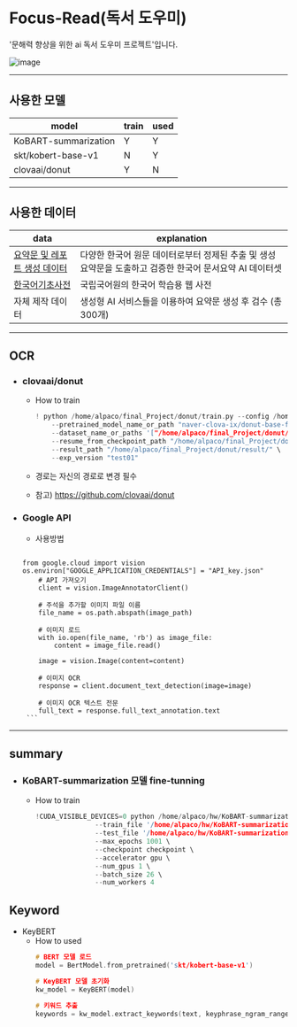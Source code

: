 
# Focus-Read(독서 도우미)
'문해력 향상을 위한 ai 독서 도우미 프로젝트'입니다.

![image](https://github.com/guscldns/Focus-Read/assets/130722839/357f285c-ec62-4eb2-9045-d50c9baa8ff1)
***

## 사용한 모델
model | train | used
----|------|---|
KoBART-summarization | Y | Y |
skt/kobert-base-v1 | N | Y |
clovaai/donut | Y | N |
***


## 사용한 데이터
data   | explanation |
--------|----------|
[요약문 및 레포트 생성 데이터](https://www.aihub.or.kr/aihubdata/data/view.do?currMenu=115&topMenu=100&aihubDataSe=realm&dataSetSn=582) | 다양한 한국어 원문 데이터로부터 정제된 추출 및 생성 요약문을 도출하고 검증한 한국어 문서요약 AI 데이터셋  |
[한국어기초사전](https://krdict.korean.go.kr/download/downloadPopup) |  국립국어원의 한국어 학습용 웹 사전  |
자체 제작 데이터  |  생성형 AI 서비스들을 이용하여 요약문 생성 후 검수 (총 300개)|
***


## OCR 
+ ### clovaai/donut
  + How to train   
    ```c
    ! python /home/alpaco/final_Project/donut/train.py --config /home/alpaco/final_Project/donut/config/train_cord.yaml \
        --pretrained_model_name_or_path "naver-clova-ix/donut-base-finetuned-cord-v2" \
        --dataset_name_or_paths '["/home/alpaco/final_Project/donut/synthdog/outputs/KoreanData"]'\
        --resume_from_checkpoint_path "/home/alpaco/final_Project/donut/result/train_cord/test01/" \
        --result_path "/home/alpaco/final_Project/donut/result/" \
        --exp_version "test01"
    ```

  +  경로는 자신의 경로로 변경 필수
  +  참고) https://github.com/clovaai/donut
    

+ ### Google API
    +  사용방법
       ```c
      from google.cloud import vision
      os.environ["GOOGLE_APPLICATION_CREDENTIALS"] = "API_key.json"
          # API 가져오기
          client = vision.ImageAnnotatorClient()
      
          # 주석을 추가할 이미지 파일 이름
          file_name = os.path.abspath(image_path)
      
          # 이미지 로드
          with io.open(file_name, 'rb') as image_file:
              content = image_file.read()
      
          image = vision.Image(content=content)
      
          # 이미지 OCR
          response = client.document_text_detection(image=image)
      
          # 이미지 OCR 텍스트 전문
          full_text = response.full_text_annotation.text
       ```

---

## summary 
+ ###  KoBART-summarization 모델 fine-tunning
  + How to train  
     ```c
    !CUDA_VISIBLE_DEVICES=0 python /home/alpaco/hw/KoBART-summarization/train.py --gradient_clip_val 1.0 \
                    --train_file '/home/alpaco/hw/KoBART-summarization/data/train.tsv' \
                    --test_file '/home/alpaco/hw/KoBART-summarization/data/test.tsv' \
                    --max_epochs 1001 \
                    --checkpoint checkpoint \
                    --accelerator gpu \
                    --num_gpus 1 \
                    --batch_size 26 \
                    --num_workers 4
    ```

## Keyword
+  KeyBERT
   + How to used
       ```c
       # BERT 모델 로드
      model = BertModel.from_pretrained('skt/kobert-base-v1')
      
      # KeyBERT 모델 초기화
      kw_model = KeyBERT(model)
      
      # 키워드 추출
      keywords = kw_model.extract_keywords(text, keyphrase_ngram_range=(1, 1), stop_words=None, top_n=10)
       ```



